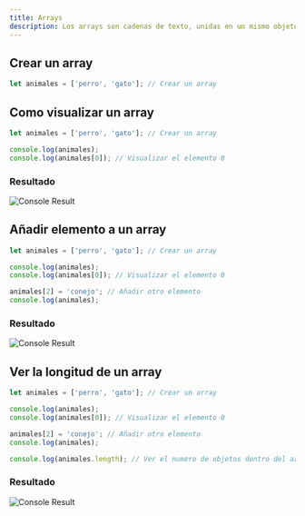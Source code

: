```yaml
---
title: Arrays
description: Los arrays son cadenas de texto, unidas en un mismo objeto.
---
```


## Crear un array

```js title="06-arrays.js (Crear array)"
let animales = ['perro', 'gato']; // Crear un array
```

## Como visualizar un array
```js {3, 4} title="06-arrays.js (Console Log)"
let animales = ['perro', 'gato']; // Crear un array

console.log(animales);
console.log(animales[0]); // Visualizar el elemento 0
```

### Resultado
![Console Result](/img/01-tipos-y-variables/06-arrays-1.png)

## Añadir elemento a un array
```js {6, 7} title="06-arrays.js (Console Log)"
let animales = ['perro', 'gato']; // Crear un array

console.log(animales);
console.log(animales[0]); // Visualizar el elemento 0

animales[2] = 'conejo'; // Añadir otro elemento
console.log(animales);
```

### Resultado
![Console Result](/img/01-tipos-y-variables/06-arrays-2.png)

## Ver la longitud de un array
```js {9} title="06-arrays.js (Console Log)"
let animales = ['perro', 'gato']; // Crear un array

console.log(animales);
console.log(animales[0]); // Visualizar el elemento 0

animales[2] = 'conejo'; // Añadir otro elemento
console.log(animales);

console.log(animales.length); // Ver el numero de objetos dentro del array
```

### Resultado
![Console Result](/img/01-tipos-y-variables/06-arrays-3.png)